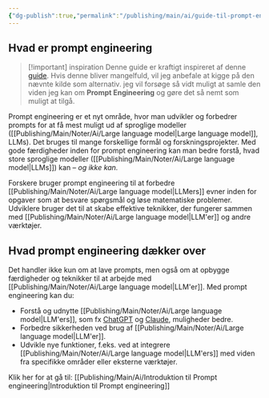 ```yaml
---
{"dg-publish":true,"permalink":"/publishing/main/ai/guide-til-prompt-engineering/","tags":["Prompts","Ai"],"dgHomeLink":"false","dgShowBacklinks":"false","dgShowFileTree":"false","dgEnableSearch":"false","created":"2024-12-02T08:19:33.214+01:00"}
---
```


## Hvad er prompt engineering

> [!important] inspiration
> Denne guide er kraftigt inspireret af denne [guide](https://www.promptingguide.ai/). Hvis denne bliver mangelfuld, vil jeg anbefale at kigge på den nævnte kilde som alternativ.
> jeg vil forsøge så vidt muligt at samle den viden jeg kan om **Prompt Engineering** og gøre det så nemt som muligt at tilgå.

Prompt engineering er et nyt område, hvor man udvikler og forbedrer prompts for at få mest muligt ud af sproglige modeller ([[Publishing/Main/Noter/Ai/Large language model\|Large language model]], LLMs). Det bruges til mange forskellige formål og forskningsprojekter. Med gode færdigheder inden for prompt engineering kan man bedre forstå, hvad store sproglige modeller ([[Publishing/Main/Noter/Ai/Large language model\|LLMs]]) kan – *og ikke kan.*

Forskere bruger prompt engineering til at forbedre [[Publishing/Main/Noter/Ai/Large language model\|LLMers]] evner inden for opgaver som at besvare spørgsmål og løse matematiske problemer. Udviklere bruger det til at skabe effektive teknikker, der fungerer sammen med [[Publishing/Main/Noter/Ai/Large language model\|LLM'er]] og andre værktøjer.

## Hvad prompt engineering dækker over

Det handler ikke kun om at lave prompts, men også om at opbygge færdigheder og teknikker til at arbejde med [[Publishing/Main/Noter/Ai/Large language model\|LLM'er]]. Med prompt engineering kan du:

- Forstå og udnytte [[Publishing/Main/Noter/Ai/Large language model\|LLM'ers]], som fx [ChatGPT](https://chatgpt.com/) og [Claude](https://www.anthropic.com/claude), muligheder bedre.
- Forbedre sikkerheden ved brug af [[Publishing/Main/Noter/Ai/Large language model\|LLM'er]].
- Udvikle nye funktioner, f.eks. ved at integrere [[Publishing/Main/Noter/Ai/Large language model\|LLM'ers]] med viden fra specifikke områder eller eksterne værktøjer.

Klik her for at gå til:
[[Publishing/Main/Ai/Introduktion til Prompt engineering\|Introduktion til Prompt engineering]]